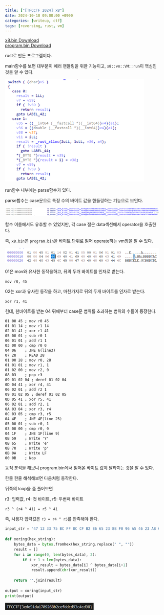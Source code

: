 ```yaml
---
title: ["[TFCCTF 2024] x8"]
date: 2024-10-18 09:00:00 +0900
categories: [writeup, ctf]
tags: [reversing, rust, vm]
---
```

<a href="/assets/bin/ctf/x8/x8.bin" download>x8.bin Download</a>  
<a href="/assets/bin/ctf/x8/program.bin" download>program.bin Download</a>  

rust로 만든 프로그램이다.

main함수를 보면 대부분이 에러 핸들링을 위한 기능이고, `x8::vm::VM::run`이 핵심인 것을 알 수 있다.

![](assets/img/writeup/ctf/x8_writeup/htnkGJ8tBE7EuKFCP1qTxGKfj2lZOvq0iGwxVKZ_2wY=.png)

run함수 내부에는 parse함수가 있다.

parse함수는 case문으로 특정 수의 바이트 값을 핸들링하는 기능으로 보인다.

![](assets/img/writeup/ctf/x8_writeup/f1Z4wqMCMIwCW2dRxRLlMcep3USZ7fDSwTi_2E0UALI=.png)

함수 이름에서도 유추할 수 있었지만, 각 case 절은 data섹션에서 operator을 호출한다.



즉, `x8.bin`은 `program.bin`을 바이트 단위로 읽어 operate하는 vm임을 알 수 있다.

![](assets/img/writeup/ctf/x8_writeup/C5PiB_IL_p7Ln0CIrteLLeVH0Cuh2VS01FMB6vxVa4U=.png)

01은 mov와 유사한 동작을하고, 뒤의 두개 바이트를 인자로 받는다.

`mov r0, 45`

02는 xor과 유사한 동작을 하고, 마찬가지로 뒤의 두개 바이트를 인자로 받는다.

`xor r1, 41`

헌데, 한바이트를 받는 04 뒤에부터 case문 범위를 초과하는 범위의 수들이 등장한다.

```
01 00 45 ; mov r0 45
01 01 14 ; mov r1 14
02 01 41 ; xor r1 41
05 00 01 ; sub r0 1
06 01 01 ; add r1 1
03 00 00 ; cmp r0 0
04 06    ; JNE 6(line3)
07 28    ; READ 28
01 00 28 ; mov r0, 28
01 01 01 ; mov r1, 1
01 02 00 ; mov r2, 0
08 03    ; pop r3
09 01 02 04 ; deref 01 02 04
0D 04 41 ; xor r4, 41
06 02 01 ; add r2 1
09 01 02 05 ; deref 01 02 05
0D 05 41 ; xor r5, 41
06 02 01 ; add r2, 1
0A 03 04 ; xor r3, r4
0C 03 05 ; cmp r3, r5
04 4E    ; JNE 4E(line 25)
05 00 01 ; sub r0, 1
03 00 00 ; cmp r0, 0
04 1F    ; JNE 1F(line 9)
0B 59    ; Write 'Y'
0B 65    ; Write 'e'
0B 70    ; Write 'p'
0B 0A    ; Write LF
00 0B    ; Nop
```

동적 분석을 해보니 program.bin에서 읽어온 바이트 값이 달라지는 것을 알 수 있다.

한줄 한줄 해석해보면 다음처럼 동작한다.

뒤쪽의 loop을 좀 풀어보면

r3: 입력값, r4: 첫 바이트, r5: 두번째 바이트

`r3 ^ (r4 ^ 41) = r5 ^ 41`

즉, 사용자 입력값은 `r3 = r4 ^ r5`를 만족해야 한다.

```python
input_str = "47 13 33 75 BC FF 8C CF B2 E6 65 23 8B F0 96 A5 46 23 AB CF 5D 38 51 64 63 52 8F EB 4A 2B 0F 3E 28 1F 9B AB BE 87 4B 79 1C 2A 3C 04 45 27 2E 1C A4 C7 AD C8 8A EC 77 13 76 12 F6 95 30 54 7A 43 B8 8B FC 9F 48 7C 8C EF 5C 38 CD F4 D5 ED 9F E2"

def xoring(hex_string):
    bytes_data = bytes.fromhex(hex_string.replace(" ", ""))
    result = []
    for i in range(0, len(bytes_data), 2):
        if i + 1 < len(bytes_data):
            xor_result = bytes_data[i] ^ bytes_data[i+1]
            result.append(chr(xor_result))

    return ''.join(result)

output = xoring(input_str)
print(output)
```

![](assets/img/writeup/ctf/x8_writeup/CxHvXWm2-Da2ApBNooEZpRCOTcRzxyBADFj3Er8CwsE=.png)

